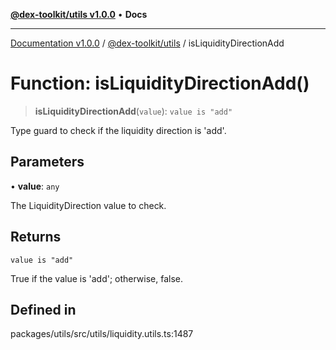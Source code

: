 [**@dex-toolkit/utils v1.0.0**](../README.md) • **Docs**

***

[Documentation v1.0.0](../../../packages.md) / [@dex-toolkit/utils](../README.md) / isLiquidityDirectionAdd

# Function: isLiquidityDirectionAdd()

> **isLiquidityDirectionAdd**(`value`): `value is "add"`

Type guard to check if the liquidity direction is 'add'.

## Parameters

• **value**: `any`

The LiquidityDirection value to check.

## Returns

`value is "add"`

True if the value is 'add'; otherwise, false.

## Defined in

packages/utils/src/utils/liquidity.utils.ts:1487
